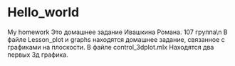 # Hello_world
My homework
Это домашнее задание Ивашкина Романа. 107 группа\n
В файле Lesson_plot и graphs находятся домашнее задание, связанное с графиками на плоскости.
В файле control_3dplot.mlx Находятся два первых 3д графика. 

